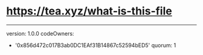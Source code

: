 # https://tea.xyz/what-is-this-file
---
version: 1.0.0
codeOwners:
  - '0x856d472c017B3ab0DC1EAf31B14867c52594bED5'
quorum: 1
